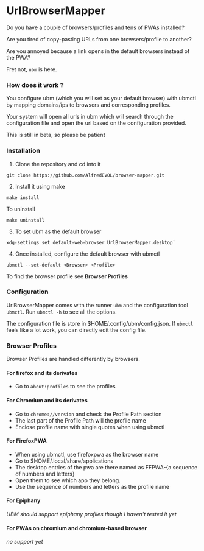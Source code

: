 # UrlBrowserMapper

Do you have a couple of browsers/profiles and tens of PWAs installed? 

Are you tired of copy-pasting URLs from one browsers/profile to another?

Are you annoyed because a link opens in the default browsers instead of the PWA?

Fret not, `ubm` is here.

### How does it work ?

You configure ubm (which you will set as your default browser) with ubmctl by mapping domains/ips
to browsers and corresponding profiles.

Your system will open all urls in ubm which will search through the configuration file and open the url based on the configuration provided.

This is still in beta, so please be patient

### Installation
1. Clone the repository and cd into it

```
git clone https://github.com/AlfredEVOL/browser-mapper.git
```

2. Install it using make

```
make install
```

To uninstall 
```
make uninstall
```

3. To set ubm as the default browser

```
xdg-settings set default-web-browser UrlBrowserMapper.desktop`
```

4. Once installed, configure the default browser with ubmctl

```
ubmctl --set-default <Browser> <Profile>
```

To find the browser profile see **Browser Profiles**

### Configuration

UrlBrowserMapper comes with the runner `ubm` and the configuration tool `ubmctl`. Run `ubmctl -h` to see all the options.

The configuration file is store in \$HOME/.config/ubm/config.json. If `ubmctl` feels like a lot work, you can directly edit the config file.

### Browser Profiles

Browser Profiles are handled differently by browsers.

#### For firefox and its derivates

* Go to `about:profiles` to see the profiles

#### For Chromium and its derivates

* Go to `chrome://version` and check the Profile Path section
* The last part of the Profile Path will the profile name
* Enclose profile name with single quotes when using ubmctl

#### For FirefoxPWA

* When using ubmctl, use firefoxpwa as the browser name
* Go to \$HOME/.local/share/applications
* The desktop entries of the pwa are there named as FFPWA-{a sequence of numbers and letters}
* Open them to see which app they belong.
* Use the sequence of numbers and letters as the profile name

#### For Epiphany

*UBM should support epiphany profiles though I haven't tested it yet*

#### For PWAs on chromium and chromium-based browser

*no support yet*

